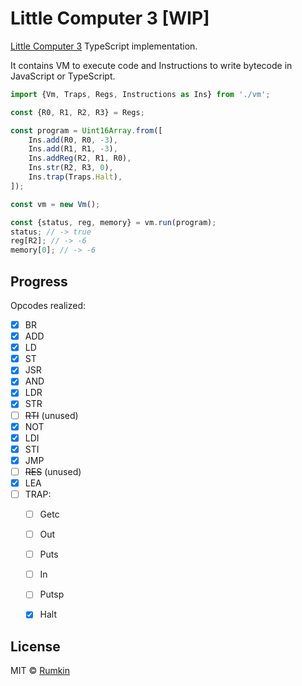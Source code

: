 # Little Computer 3 [WIP]

[Little Computer 3](https://en.wikipedia.org/wiki/Little_Computer_3) TypeScript implementation.

It contains VM to execute code and Instructions to write bytecode in JavaScript or TypeScript.

```javascript
import {Vm, Traps, Regs, Instructions as Ins} from './vm';

const {R0, R1, R2, R3} = Regs;

const program = Uint16Array.from([
    Ins.add(R0, R0, -3),
    Ins.add(R1, R1, -3),
    Ins.addReg(R2, R1, R0),
    Ins.str(R2, R3, 0),
    Ins.trap(Traps.Halt),
]);

const vm = new Vm();

const {status, reg, memory} = vm.run(program);
status; // -> true
reg[R2]; // -> -6
memory[0]; // -> -6
```

## Progress

Opcodes realized:

- [x] BR
- [x] ADD
- [x] LD
- [x] ST
- [x] JSR
- [x] AND
- [x] LDR
- [x] STR
- [ ] ~~RTI~~ (unused)
- [x] NOT
- [x] LDI
- [x] STI
- [x] JMP
- [ ] ~~RES~~ (unused)
- [x] LEA
- [ ] TRAP:
    - [ ] Getc
    - [ ] Out
    - [ ] Puts
    - [ ] In
    - [ ] Putsp
    - [x] Halt


## License

MIT © [Rumkin](https://rumk.in)
